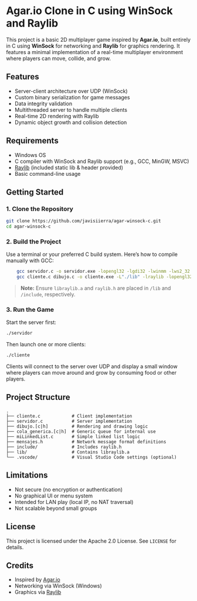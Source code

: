 # Agar.io Clone in C using WinSock and Raylib

This project is a basic 2D multiplayer game inspired by **Agar.io**, built entirely in C using **WinSock** for networking and **Raylib** for graphics rendering. It features a minimal implementation of a real-time multiplayer environment where players can move, collide, and grow.

## Features

- Server-client architecture over UDP (WinSock)
- Custom binary serialization for game messages
- Data integrity validation
- Multithreaded server to handle multiple clients
- Real-time 2D rendering with Raylib
- Dynamic object growth and collision detection

## Requirements

- Windows OS
- C compiler with WinSock and Raylib support (e.g., GCC, MinGW, MSVC)
- [Raylib](https://www.raylib.com/) (included static lib & header provided)
- Basic command-line usage

## Getting Started

### 1. Clone the Repository

```bash
git clone https://github.com/javisiierra/agar-winsock-c.git
cd agar-winsock-c
```

### 2. Build the Project

Use a terminal or your preferred C build system. Here’s how to compile manually with GCC:

```bash
   	gcc servidor.c -o servidor.exe -lopengl32 -lgdi32 -lwinmm -lws2_32 
  	gcc cliente.c dibujo.c -o cliente.exe -L"./lib" -lraylib -lopengl32 -lgdi32 -lwinmm -lws2_32
```

> **Note:** Ensure `libraylib.a` and `raylib.h` are placed in `/lib` and `/include`, respectively.

### 3. Run the Game

Start the server first:

```bash
./servidor
```

Then launch one or more clients:

```bash
./cliente
```

Clients will connect to the server over UDP and display a small window where players can move around and grow by consuming food or other players.

## Project Structure

```
.
├── cliente.c            # Client implementation
├── servidor.c           # Server implementation
├── dibujo.[c|h]         # Rendering and drawing logic
├── cola_generica.[c|h]  # Generic queue for internal use
├── miLinkedList.c       # Simple linked list logic
├── mensajes.h           # Network message format definitions
├── include/             # Includes raylib.h
├── lib/                 # Contains libraylib.a
└── .vscode/             # Visual Studio Code settings (optional)
```

## Limitations

- Not secure (no encryption or authentication)
- No graphical UI or menu system
- Intended for LAN play (local IP, no NAT traversal)
- Not scalable beyond small groups

## License

This project is licensed under the Apache 2.0 License. See `LICENSE` for details.

## Credits

- Inspired by [Agar.io](https://agar.io/)
- Networking via WinSock (Windows)
- Graphics via [Raylib](https://www.raylib.com/)
